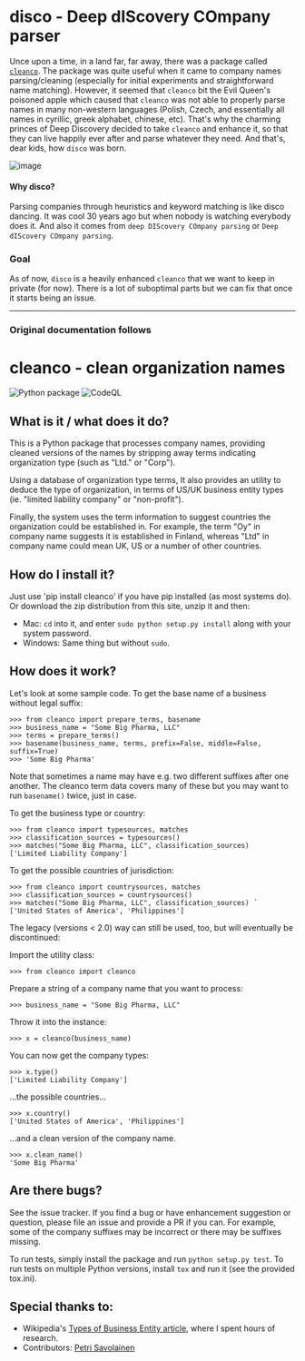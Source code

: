 # disco - Deep dIScovery COmpany parser

Unce upon a time, in a land far, far away, there was a package called [`cleanco`](https://github.com/psolin/cleanco). The package was quite useful when it came to company names parsing/cleaning (especially for initial experiments and straightforward name matching). However, it seemed that `cleanco` bit the Evil Queen's poisoned apple which caused that `cleanco` was not able to properly parse names in many non-western languages (Polish, Czech, and essentially all names in cyrillic, greek alphabet, chinese, etc). That's why the charming princes of Deep Discovery decided to take `cleanco` and enhance it, so that they can live happily ever after and parse whatever they need. And that's, dear kids, how `disco` was born.

![image](https://user-images.githubusercontent.com/8523511/127518999-6bec4568-4dff-421f-90a9-7cd3bdd4aa02.png)

#### Why disco?

Parsing companies through heuristics and keyword matching is like disco dancing. It was cool 30 years ago but when nobody is watching everybody does it. And also it comes from `deep DIScovery COmpany parsing` or `Deep dIScovery COmpany parsing`.

### Goal

As of now, `disco` is a heavily enhanced `cleanco` that we want to keep in private (for now). There is a lot of suboptimal parts but we can fix that once it starts being an issue.

---
### Original documentation follows
# cleanco - clean organization names

![Python package](https://github.com/psolin/cleanco/workflows/Python%20package/badge.svg)
![CodeQL](https://github.com/psolin/cleanco/workflows/CodeQL/badge.svg)

## What is it / what does it do?

This is a Python package that processes company names, providing cleaned versions of the
names by stripping away terms indicating organization type (such as "Ltd." or "Corp").

Using a database of organization type terms, It also provides an utility to deduce the
type of organization, in terms of US/UK business entity types (ie. "limited liability
company" or "non-profit").

Finally, the system uses the term information to suggest countries the organization could
be established in. For example, the term "Oy" in company name suggests it is established
in Finland, whereas "Ltd" in company name could mean UK, US or a number of other
countries.

## How do I install it?

Just use 'pip install cleanco' if you have pip installed (as most systems do). Or download the zip distribution from this site, unzip it and then:

- Mac: `cd` into it, and enter `sudo python setup.py install` along with your system password.
- Windows: Same thing but without `sudo`.

## How does it work?

Let's look at some sample code. To get the base name of a business without legal suffix:

    >>> from cleanco import prepare_terms, basename
    >>> business_name = "Some Big Pharma, LLC"
    >>> terms = prepare_terms()
    >>> basename(business_name, terms, prefix=False, middle=False, suffix=True)
    >>> 'Some Big Pharma'

Note that sometimes a name may have e.g. two different suffixes after one another. The cleanco
term data covers many of these but you may want to run `basename()` twice, just in case.

To get the business type or country:

    >>> from cleanco import typesources, matches
    >>> classification_sources = typesources()
    >>> matches("Some Big Pharma, LLC", classification_sources)
    ['Limited Liability Company']

To get the possible countries of jurisdiction:

    >>> from cleanco import countrysources, matches
    >>> classification_sources = countrysources()
    >>> matches("Some Big Pharma, LLC", classification_sources) ´
    ['United States of America', 'Philippines']

The legacy (versions < 2.0) way can still be used, too, but will eventually be discontinued:

Import the utility class:

    >>> from cleanco import cleanco

Prepare a string of a company name that you want to process:

    >>> business_name = "Some Big Pharma, LLC"

Throw it into the instance:

    >>> x = cleanco(business_name)

You can now get the company types:

    >>> x.type()
    ['Limited Liability Company']

...the possible countries...

    >>> x.country()
    ['United States of America', 'Philippines']

...and a clean version of the company name.

    >>> x.clean_name()
    'Some Big Pharma'

## Are there bugs?

See the issue tracker. If you find a bug or have enhancement suggestion or question, please file an issue and provide a PR if you can. For example, some of the company suffixes may be incorrect or there may be suffixes missing.

To run tests, simply install the package and run `python setup.py test`. To run tests on multiple Python versions, install `tox` and run it (see the provided tox.ini).

## Special thanks to:

- Wikipedia's [Types of Business Entity article](http://en.wikipedia.org/wiki/Types_of_business_entity), where I spent hours of research.
- Contributors: [Petri Savolainen](https://github.com/petri)

